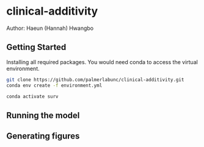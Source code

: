 # clinical-additivity

Author: Haeun (Hannah) Hwangbo

## Getting Started

Installing all required packages. You would need conda to access the virtual environment.

```bash
git clone https://github.com/palmerlabunc/clinical-additivity.git
conda env create -f environment.yml

conda activate surv
```

## Running the model

## Generating figures

